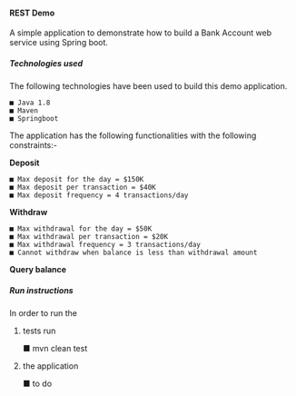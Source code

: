 #### REST Demo
A simple application to demonstrate how to build a Bank Account web service using Spring boot.

##### Technologies used
The following technologies have been used to build this demo application.

	■ Java 1.8
	■ Maven
	■ Springboot
	

The application has the following functionalities with the following constraints:- 

 **Deposit**
 
 	■ Max deposit for the day = $150K
	■ Max deposit per transaction = $40K
	■ Max deposit frequency = 4 transactions/day
	
 **Withdraw**
 
	■ Max withdrawal for the day = $50K
	■ Max withdrawal per transaction = $20K
	■ Max withdrawal frequency = 3 transactions/day
	■ Cannot withdraw when balance is less than withdrawal amount
	
 **Query balance**
 
##### Run instructions
 
 In order to run the 

 1. tests run 
 
	■ mvn clean test
	
 
 2. the application 
 
	■ to do
	
 

 
 
 
 
